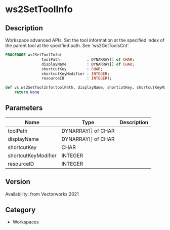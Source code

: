 # ws2SetToolInfo

## Description
Workspace advanced APIs. Set the tool information at the specified index of the parent tool at the specified path. See 'ws2GetToolsCnt'.

```pascal
PROCEDURE ws2SetToolInfo(
				toolPath            : DYNARRAY[] of CHAR;
				displayName         : DYNARRAY[] of CHAR;
				shortcutKey         : CHAR;
				shortcutKeyModifier : INTEGER;
				resourceID          : INTEGER);
```

```python
def vs.ws2SetToolInfo(toolPath, displayName, shortcutKey, shortcutKeyModifier, resourceID):
    return None
```

## Parameters
|Name|Type|Description|
|---|---|---|
|toolPath|DYNARRAY[] of CHAR|   |
|displayName|DYNARRAY[] of CHAR|   |
|shortcutKey|CHAR|   |
|shortcutKeyModifier|INTEGER|   |
|resourceID|INTEGER|   |

## Version
Availability: from Vectorworks 2021

## Category
* Workspaces


